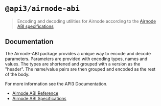 # `@api3/airnode-abi`

> Encoding and decoding utilities for Airnode according to the
> [Airnode ABI specifications](https://docs.api3.org/reference/airnode/latest/specifications/airnode-abi.html)

## Documentation

The Airnode-ABI package provides a unique way to encode and decode parameters. Parameters are provided with encoding
types, names and values. The types are shortened and grouped with a version as the "header". The name/value pairs are
then grouped and encoded as the rest of the body.

For more information see the API3 Documentation.

- [Airnode ABI Reference](https://docs.api3.org/reference/airnode/latest/packages/airnode-abi.html)
- [Airnode ABI Specifications](https://docs.api3.org/reference/airnode/latest/specifications/airnode-abi.html)
